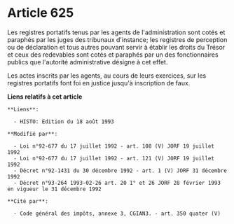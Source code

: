 # Article 625

Les registres portatifs tenus par les agents de l'administration sont cotés et paraphés par les juges des tribunaux
d'instance; les registres de perception ou de déclaration et tous autres pouvant servir à établir les droits du Trésor et
ceux des redevables sont cotés et paraphés par un des fonctionnaires publics que l'autorité administrative désigne à cet
effet.

Les actes inscrits par les agents, au cours de leurs exercices, sur les registres portatifs font foi en justice jusqu'à
inscription de faux.

**Liens relatifs à cet article**

	**Liens**:

	  - HISTO: Edition du 18 août 1993

	**Modifié par**:

	  - Loi n°92-677 du 17 juillet 1992 - art. 108 (V) JORF 19 juillet 1992
	  - Loi n°92-677 du 17 juillet 1992 - art. 121 (V) JORF 19 juillet 1992
	  - Décret n°92-1431 du 30 décembre 1992 - art. 1 (V) JORF 31 décembre 1992
	  - Décret n°93-264 1993-02-26 art. 20 1° et 26 JORF 28 février 1993 en vigueur le 31 décembre 1992

	**Cité par**:

	  - Code général des impôts, annexe 3, CGIAN3. - art. 350 quater (V)
